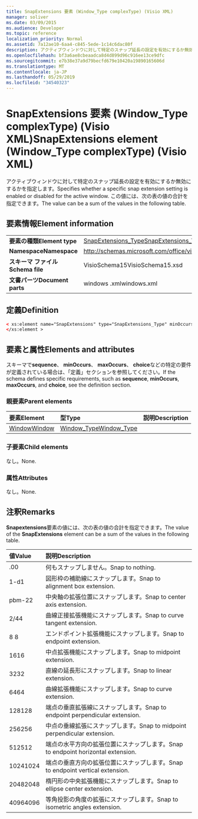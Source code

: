 ```yaml
---
title: SnapExtensions 要素 (Window_Type complexType) (Visio XML)
manager: soliver
ms.date: 03/09/2015
ms.audience: Developer
ms.topic: reference
localization_priority: Normal
ms.assetid: 7a12ae10-6aa4-c845-5ede-1c14c6dac80f
description: アクティブウィンドウに対して特定のスナップ延長の設定を有効にするか無効にするかを指定します。 この値には、次の表の値の合計を指定できます。
ms.openlocfilehash: bf3a6ae8cbeaadca8d4d899d96c916ee13ce9dfc
ms.sourcegitcommit: e7b38e37a9d79becfd679e10420a19890165606d
ms.translationtype: MT
ms.contentlocale: ja-JP
ms.lasthandoff: 05/29/2019
ms.locfileid: "34540323"
---
```

# <a name="snapextensions-element-windowtype-complextype-visio-xml"></a><span data-ttu-id="81e9a-104">SnapExtensions 要素 (Window_Type complexType) (Visio XML)</span><span class="sxs-lookup"><span data-stu-id="81e9a-104">SnapExtensions element (Window_Type complexType) (Visio XML)</span></span>

<span data-ttu-id="81e9a-105">アクティブウィンドウに対して特定のスナップ延長の設定を有効にするか無効にするかを指定します。</span><span class="sxs-lookup"><span data-stu-id="81e9a-105">Specifies whether a specific snap extension setting is enabled or disabled for the active window.</span></span> <span data-ttu-id="81e9a-106">この値には、次の表の値の合計を指定できます。</span><span class="sxs-lookup"><span data-stu-id="81e9a-106">The value can be a sum of the values in the following table.</span></span>
  
## <a name="element-information"></a><span data-ttu-id="81e9a-107">要素情報</span><span class="sxs-lookup"><span data-stu-id="81e9a-107">Element information</span></span>

|||
|:-----|:-----|
|<span data-ttu-id="81e9a-108">**要素の種類**</span><span class="sxs-lookup"><span data-stu-id="81e9a-108">**Element type**</span></span> <br/> |[<span data-ttu-id="81e9a-109">SnapExtensions_Type</span><span class="sxs-lookup"><span data-stu-id="81e9a-109">SnapExtensions_Type</span></span>](snapextensions_type-complextypevisio-xml.md) <br/> |
|<span data-ttu-id="81e9a-110">**Namespace**</span><span class="sxs-lookup"><span data-stu-id="81e9a-110">**Namespace**</span></span> <br/> |http://schemas.microsoft.com/office/visio/2012/main  <br/> |
|<span data-ttu-id="81e9a-111">**スキーマ ファイル**</span><span class="sxs-lookup"><span data-stu-id="81e9a-111">**Schema file**</span></span> <br/> |<span data-ttu-id="81e9a-112">VisioSchema15</span><span class="sxs-lookup"><span data-stu-id="81e9a-112">VisioSchema15.xsd</span></span>  <br/> |
|<span data-ttu-id="81e9a-113">**文書パーツ**</span><span class="sxs-lookup"><span data-stu-id="81e9a-113">**Document parts**</span></span> <br/> |<span data-ttu-id="81e9a-114">windows .xml</span><span class="sxs-lookup"><span data-stu-id="81e9a-114">windows.xml</span></span>  <br/> |
   
## <a name="definition"></a><span data-ttu-id="81e9a-115">定義</span><span class="sxs-lookup"><span data-stu-id="81e9a-115">Definition</span></span>

```XML
< xs:element name="SnapExtensions" type="SnapExtensions_Type" minOccurs="0" maxOccurs="1" >
</xs:element >
```

## <a name="elements-and-attributes"></a><span data-ttu-id="81e9a-116">要素と属性</span><span class="sxs-lookup"><span data-stu-id="81e9a-116">Elements and attributes</span></span>

<span data-ttu-id="81e9a-117">スキーマで**sequence**、 **minOccurs**、 **maxOccurs**、 **choice**などの特定の要件が定義されている場合は、「定義」セクションを参照してください。</span><span class="sxs-lookup"><span data-stu-id="81e9a-117">If the schema defines specific requirements, such as **sequence**, **minOccurs**, **maxOccurs**, and **choice**, see the definition section.</span></span> 
  
### <a name="parent-elements"></a><span data-ttu-id="81e9a-118">親要素</span><span class="sxs-lookup"><span data-stu-id="81e9a-118">Parent elements</span></span>

|<span data-ttu-id="81e9a-119">**要素**</span><span class="sxs-lookup"><span data-stu-id="81e9a-119">**Element**</span></span>|<span data-ttu-id="81e9a-120">**型**</span><span class="sxs-lookup"><span data-stu-id="81e9a-120">**Type**</span></span>|<span data-ttu-id="81e9a-121">**説明**</span><span class="sxs-lookup"><span data-stu-id="81e9a-121">**Description**</span></span>|
|:-----|:-----|:-----|
|[<span data-ttu-id="81e9a-122">Window</span><span class="sxs-lookup"><span data-stu-id="81e9a-122">Window</span></span>](window-element-windows_type-complextypevisio-xml.md) <br/> |[<span data-ttu-id="81e9a-123">Window_Type</span><span class="sxs-lookup"><span data-stu-id="81e9a-123">Window_Type</span></span>](window_type-complextypevisio-xml.md) <br/> ||
   
### <a name="child-elements"></a><span data-ttu-id="81e9a-124">子要素</span><span class="sxs-lookup"><span data-stu-id="81e9a-124">Child elements</span></span>

<span data-ttu-id="81e9a-125">なし。</span><span class="sxs-lookup"><span data-stu-id="81e9a-125">None.</span></span>
  
### <a name="attributes"></a><span data-ttu-id="81e9a-126">属性</span><span class="sxs-lookup"><span data-stu-id="81e9a-126">Attributes</span></span>

<span data-ttu-id="81e9a-127">なし。</span><span class="sxs-lookup"><span data-stu-id="81e9a-127">None.</span></span>
  
## <a name="remarks"></a><span data-ttu-id="81e9a-128">注釈</span><span class="sxs-lookup"><span data-stu-id="81e9a-128">Remarks</span></span>

<span data-ttu-id="81e9a-129">**Snapextensions**要素の値には、次の表の値の合計を指定できます。</span><span class="sxs-lookup"><span data-stu-id="81e9a-129">The value of the **SnapExtensions** element can be a sum of the values in the following table.</span></span> 
  
|<span data-ttu-id="81e9a-130">**値**</span><span class="sxs-lookup"><span data-stu-id="81e9a-130">**Value**</span></span>|<span data-ttu-id="81e9a-131">**説明**</span><span class="sxs-lookup"><span data-stu-id="81e9a-131">**Description**</span></span>|
|:-----|:-----|
|<span data-ttu-id="81e9a-132">.0</span><span class="sxs-lookup"><span data-stu-id="81e9a-132">0</span></span>  <br/> |<span data-ttu-id="81e9a-133">何もスナップしません。</span><span class="sxs-lookup"><span data-stu-id="81e9a-133">Snap to nothing.</span></span>  <br/> |
|<span data-ttu-id="81e9a-134">1-d</span><span class="sxs-lookup"><span data-stu-id="81e9a-134">1</span></span>  <br/> |<span data-ttu-id="81e9a-135">図形枠の補助線にスナップします。</span><span class="sxs-lookup"><span data-stu-id="81e9a-135">Snap to alignment box extension.</span></span>  <br/> |
|<span data-ttu-id="81e9a-136">pbm-2</span><span class="sxs-lookup"><span data-stu-id="81e9a-136">2</span></span>  <br/> |<span data-ttu-id="81e9a-137">中央軸の拡張位置にスナップします。</span><span class="sxs-lookup"><span data-stu-id="81e9a-137">Snap to center axis extension.</span></span>  <br/> |
|<span data-ttu-id="81e9a-138">2/4</span><span class="sxs-lookup"><span data-stu-id="81e9a-138">4</span></span>  <br/> |<span data-ttu-id="81e9a-139">曲線正接拡張機能にスナップします。</span><span class="sxs-lookup"><span data-stu-id="81e9a-139">Snap to curve tangent extension.</span></span>  <br/> |
|<span data-ttu-id="81e9a-140">8 </span><span class="sxs-lookup"><span data-stu-id="81e9a-140">8</span></span>  <br/> |<span data-ttu-id="81e9a-141">エンドポイント拡張機能にスナップします。</span><span class="sxs-lookup"><span data-stu-id="81e9a-141">Snap to endpoint extension.</span></span>  <br/> |
|<span data-ttu-id="81e9a-142">16</span><span class="sxs-lookup"><span data-stu-id="81e9a-142">16</span></span>  <br/> |<span data-ttu-id="81e9a-143">中点拡張機能にスナップします。</span><span class="sxs-lookup"><span data-stu-id="81e9a-143">Snap to midpoint extension.</span></span>  <br/> |
|<span data-ttu-id="81e9a-144">32</span><span class="sxs-lookup"><span data-stu-id="81e9a-144">32</span></span>  <br/> |<span data-ttu-id="81e9a-145">直線の延長形にスナップします。</span><span class="sxs-lookup"><span data-stu-id="81e9a-145">Snap to linear extension.</span></span>  <br/> |
|<span data-ttu-id="81e9a-146">64</span><span class="sxs-lookup"><span data-stu-id="81e9a-146">64</span></span>  <br/> |<span data-ttu-id="81e9a-147">曲線拡張機能にスナップします。</span><span class="sxs-lookup"><span data-stu-id="81e9a-147">Snap to curve extension.</span></span>  <br/> |
|<span data-ttu-id="81e9a-148">128</span><span class="sxs-lookup"><span data-stu-id="81e9a-148">128</span></span>  <br/> |<span data-ttu-id="81e9a-149">端点の垂直拡張線にスナップします。</span><span class="sxs-lookup"><span data-stu-id="81e9a-149">Snap to endpoint perpendicular extension.</span></span>  <br/> |
|<span data-ttu-id="81e9a-150">256</span><span class="sxs-lookup"><span data-stu-id="81e9a-150">256</span></span>  <br/> |<span data-ttu-id="81e9a-151">中点の垂線拡張にスナップします。</span><span class="sxs-lookup"><span data-stu-id="81e9a-151">Snap to midpoint perpendicular extension.</span></span>  <br/> |
|<span data-ttu-id="81e9a-152">512</span><span class="sxs-lookup"><span data-stu-id="81e9a-152">512</span></span>  <br/> |<span data-ttu-id="81e9a-153">端点の水平方向の拡張位置にスナップします。</span><span class="sxs-lookup"><span data-stu-id="81e9a-153">Snap to endpoint horizontal extension.</span></span>  <br/> |
|<span data-ttu-id="81e9a-154">1024</span><span class="sxs-lookup"><span data-stu-id="81e9a-154">1024</span></span>  <br/> |<span data-ttu-id="81e9a-155">端点の垂直方向の拡張位置にスナップします。</span><span class="sxs-lookup"><span data-stu-id="81e9a-155">Snap to endpoint vertical extension.</span></span>  <br/> |
|<span data-ttu-id="81e9a-156">2048</span><span class="sxs-lookup"><span data-stu-id="81e9a-156">2048</span></span>  <br/> |<span data-ttu-id="81e9a-157">楕円形の中央拡張機能にスナップします。</span><span class="sxs-lookup"><span data-stu-id="81e9a-157">Snap to ellipse center extension.</span></span>  <br/> |
|<span data-ttu-id="81e9a-158">4096</span><span class="sxs-lookup"><span data-stu-id="81e9a-158">4096</span></span>  <br/> |<span data-ttu-id="81e9a-159">等角投影の角度の拡張にスナップします。</span><span class="sxs-lookup"><span data-stu-id="81e9a-159">Snap to isometric angles extension.</span></span>  <br/> |
   

